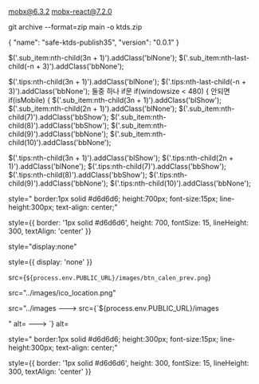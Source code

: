 mobx@6.3.2 mobx-react@7.2.0

git archive --format=zip main -o ktds.zip

{ "name": "safe-ktds-publish35", "version": "0.0.1" }

$('.sub_item:nth-child(3n + 1)').addClass('blNone');
$('.sub_item:nth-last-child(-n +
3)').addClass('bbNone');

$('.tips:nth-child(3n + 1)').addClass('blNone');
$('.tips:nth-last-child(-n +
3)').addClass('bbNone'); 둘중 하나 if문 if(windowsize < 480) { 안되면
if(isMobile) { $('.sub_item:nth-child(3n + 1)').addClass('blShow');
$('.sub_item:nth-child(2n + 1)').addClass('blNone');
$('.sub_item:nth-child(7)').addClass('bbShow');
$('.sub_item:nth-child(8)').addClass('bbShow');
$('.sub_item:nth-child(9)').addClass('bbNone');
$('.sub_item:nth-child(10)').addClass('bbNone');

$('.tips:nth-child(3n + 1)').addClass('blShow'); $('.tips:nth-child(2n +
1)').addClass('blNone'); $('.tips:nth-child(7)').addClass('bbShow');
$('.tips:nth-child(8)').addClass('bbShow');
$('.tips:nth-child(9)').addClass('bbNone');
$('.tips:nth-child(10)').addClass('bbNone');




style=" border:1px solid #d6d6d6; height:700px; font-size:15px; line-height:300px; text-align: center;"

style={{
    border: '1px solid #d6d6d6',
    height: 700,
    fontSize: 15,
    lineHeight: 300,
    textAlign: 'center'
  }}

  style="display:none"

  style={{ display: 'none' }}


  src={`${process.env.PUBLIC_URL}/images/btn_calen_prev.png`}


src="../images/ico_location.png"

src="../images ---> src={`${process.env.PUBLIC_URL}/images


" alt= ---> `} alt=



  style=" border:1px solid #d6d6d6; height:300px; font-size:15px; line-height:300px; text-align: center;"

  style={{
    border: '1px solid #d6d6d6',
    height: 300,
    fontSize: 15,
    lineHeight: 300,
    textAlign: 'center'
  }}
